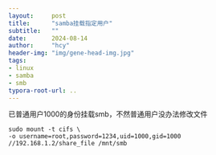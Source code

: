 ```yaml
---
layout:     post
title:      "samba挂载指定用户"
subtitle:   ""
date:       2024-08-14
author:     "hcy"
header-img: "img/gene-head-img.jpg"
tags:
- linux
- samba
- smb
typora-root-url: ..
---
```


已普通用户1000的身份挂载smb，不然普通用户没办法修改文件

```shell
sudo mount -t cifs \
-o username=root,password=1234,uid=1000,gid=1000 
//192.168.1.2/share_file /mnt/smb
```


